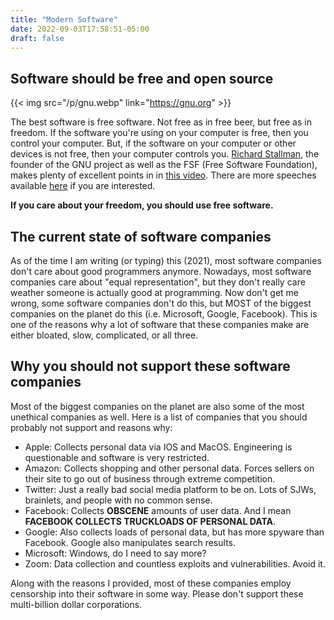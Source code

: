 ```yaml
---
title: "Modern Software"
date: 2022-09-03T17:58:51-05:00
draft: false
---
```


## Software should be free and open source

{{< img src="/p/gnu.webp" link="https://gnu.org" >}}

The best software is free software.
Not free as in free beer, but free as in freedom.
If the software you're using on your computer is free, then you control your computer.
But, if the software on your computer or other devices is not free, then your computer controls you.
[Richard Stallman](https://stallman.org/), the founder of the GNU project as well as the FSF (Free Software Foundation), makes plenty of excellent points in in [this video](https://www.fsf.org/blogs/rms/20140407-geneva-tedx-talk-free-software-free-society).
There are more speeches available [here](https://www.gnu.org/philosophy/speeches-and-interview.html) if you are interested.

**If you care about your freedom, you should use free software.**

## The current state of software companies

As of the time I am writing (or typing) this (2021), most software companies don't care about good programmers anymore.
Nowadays, most software companies care about "equal representation", but they don't really care weather someone is actually good at programming.
Now don't get me wrong, some software companies don't do this, but MOST of the biggest companies on the planet do this (i.e. Microsoft, Google, Facebook).
This is one of the reasons why a lot of software that these companies make are either bloated, slow, complicated, or all three.

## Why you should not support these software companies

Most of the biggest companies on the planet are also some of the most unethical companies as well.
Here is a list of companies that you should probably not support and reasons why:

- Apple: Collects personal data via IOS and MacOS. Engineering is questionable and software is very restricted.
- Amazon: Collects shopping and other personal data. Forces sellers on their site to go out of business through extreme competition.
- Twitter: Just a really bad social media platform to be on. Lots of SJWs, brainlets, and people with no common sense.
- Facebook: Collects **OBSCENE** amounts of user data. And I mean **FACEBOOK COLLECTS TRUCKLOADS OF PERSONAL DATA**.
- Google: Also collects loads of personal data, but has more spyware than Facebook. Google also manipulates search results.
- Microsoft: Windows, do I need to say more?
- Zoom: Data collection and countless exploits and vulnerabilities. Avoid it.

Along with the reasons I provided, most of these companies employ censorship into their software in some way.
Please don't support these multi-billion dollar corporations.
